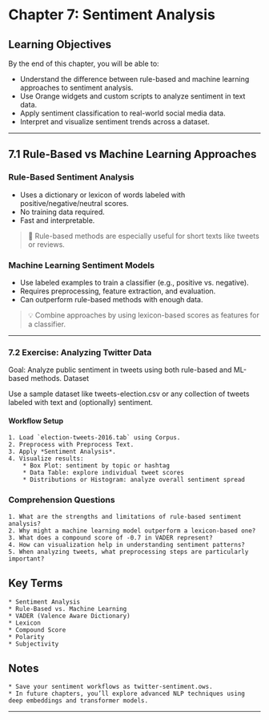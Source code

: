 # Chapter 7: Sentiment Analysis

## Learning Objectives

By the end of this chapter, you will be able to:

- Understand the difference between rule-based and machine learning approaches to sentiment analysis.
- Use Orange widgets and custom scripts to analyze sentiment in text data.
- Apply sentiment classification to real-world social media data.
- Interpret and visualize sentiment trends across a dataset.

---

## 7.1 Rule-Based vs Machine Learning Approaches

### Rule-Based Sentiment Analysis

- Uses a dictionary or lexicon of words labeled with positive/negative/neutral scores.
- No training data required.
- Fast and interpretable.

> 📌 Rule-based methods are especially useful for short texts like tweets or reviews.

### Machine Learning Sentiment Models

- Use labeled examples to train a classifier (e.g., positive vs. negative).
- Requires preprocessing, feature extraction, and evaluation.
- Can outperform rule-based methods with enough data.

> 💡 Combine approaches by using lexicon-based scores as features for a classifier.

---

### 7.2 Exercise: Analyzing Twitter Data

Goal: Analyze public sentiment in tweets using both rule-based and ML-based methods.
Dataset

Use a sample dataset like tweets-election.csv or any collection of tweets labeled with text and (optionally) sentiment.

#### Workflow Setup

    1. Load `election-tweets-2016.tab` using Corpus.
    2. Preprocess with Preprocess Text.
    3. Apply *Sentiment Analysis*.
    4. Visualize results:
        * Box Plot: sentiment by topic or hashtag
        * Data Table: explore individual tweet scores
        * Distributions or Histogram: analyze overall sentiment spread

### Comprehension Questions

    1. What are the strengths and limitations of rule-based sentiment analysis?
    2. Why might a machine learning model outperform a lexicon-based one?
    3. What does a compound score of -0.7 in VADER represent?
    4. How can visualization help in understanding sentiment patterns?
    5. When analyzing tweets, what preprocessing steps are particularly important?

## Key Terms

    * Sentiment Analysis
    * Rule-Based vs. Machine Learning
    * VADER (Valence Aware Dictionary)
    * Lexicon
    * Compound Score
    * Polarity
    * Subjectivity

## Notes

    * Save your sentiment workflows as twitter-sentiment.ows.
    * In future chapters, you’ll explore advanced NLP techniques using deep embeddings and transformer models.

---

